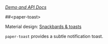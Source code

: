 
<!---

This README is automatically generated from the comments in these files:
paper-toast.html

Edit those files, and our readme bot will duplicate them over here!
Edit this file, and the bot will squash your changes :)

-->

_[Demo and API Docs](https://elements.polymer-project.org/elements/paper-toast)_


##&lt;paper-toast&gt;


Material design: [Snackbards & toasts](https://www.google.com/design/spec/components/snackbars-toasts.html)

`paper-toast` provides a subtle notification toast.


